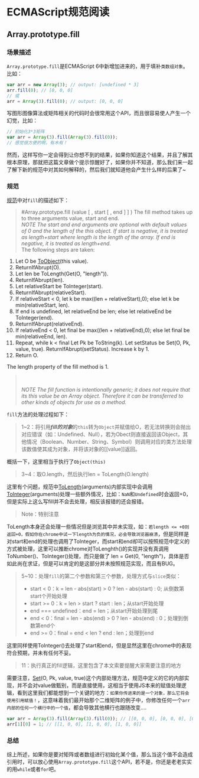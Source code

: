 # ECMAScript规范阅读

## Array.prototype.fill

### 场景描述

`Array.prototype.fill`是ECMAScript 6中新增加进来的，用于填补`类数组对象`。比如：
```JavaScript
var arr = new Array(3); // output: [undefined * 3] 
arr.fill(0); // [0, 0, 0]
// 或
arr = Array(3).fill(0); // output: [0, 0, 0]
```
写图形图像算法或矩阵相关的代码时会很常用这个API，而且很容易使人产生一个幻觉，比如：
```JavaScript
// 初始化3*3矩阵
var arr = Array(3).fill(Array(3).fill(0));
// 感觉很方便的啊，有木有！
```
然而，这样写你一定会得到让你想不到的结果，如果你知道这个结果，并且了解其根本原理，那就把这篇文章做个提示惊醒好了，如果你并不知道，那么我们来一起了解下新的规范中对其如何解释的，然后我们就知道他会产生什么样的后果了~

### 规范

[规范](http://people.mozilla.org/~jorendorff/es6-draft.html#sec-array.prototype.fill)中对`fill`的描述如下：

> #Array.prototype.fill (value [ , start [ , end ] ] )
> The fill method takes up to three arguments value, start and end.
> <br>
> *NOTE The start and end arguments are optional with default values of 0 and the length of the this object. If start is negative, it is treated as length+start where length is the length of the array. If end is negative, it is treated as length+end.*
> <br>
> The following steps are taken:
> 
1. Let O be [ToObject](http://people.mozilla.org/~jorendorff/es6-draft.html#sec-toobject)(this value).
2. ReturnIfAbrupt(O).
3. Let len be ToLength(Get(O, "length")).
4. ReturnIfAbrupt(len).
5. Let relativeStart be ToInteger(start).
6. ReturnIfAbrupt(relativeStart).
7. If relativeStart < 0, let k be max((len + relativeStart),0); else let k be min(relativeStart, len).
8. If end is undefined, let relativeEnd be len; else let relativeEnd be ToInteger(end).
9. ReturnIfAbrupt(relativeEnd).
10. If relativeEnd < 0, let final be max((len + relativeEnd),0); else let final be min(relativeEnd, len).
11. Repeat, while k < final
Let Pk be ToString(k).
Let setStatus be Set(O, Pk, value, true).
ReturnIfAbrupt(setStatus).
Increase k by 1.
12. Return O.
>
The length property of the fill method is 1.
> <br>
>
> *NOTE The fill function is intentionally generic; it does not require that its this value be an Array object. Therefore it can be transferred to other kinds of objects for use as a method.*

`fill`方法的处理过程如下：
> 1~2：将引用***fill的对象***的`this`转为`Object`并赋值给O，若无法转换则会抛出对应错误（如：Undefined、Null），若为Obect则直接返回该Object，其他情况（Boolean、Number、String、Symbol）则调用对应的类方法处理该数值使其成为对象，并将该对象的[[value]]返回。

概括一下，这里相当于执行了`Object(this)`

> 3~4：取O.length，然后执行len = ToLength(O.length)

这里有个问题，规范中[ToLength](http://people.mozilla.org/~jorendorff/es6-draft.html#sec-tointeger)(arguments)内部实现中会调用[ToInteger](http://people.mozilla.org/~jorendorff/es6-draft.html#sec-tointeger)(arguments)处理一些额外情况，比如：`NaN`和`Undefined`时会返回+0，但是实际上这么写fill并不会去处理，相反该报错的还会报错。

> Note：特别注意

ToLength本身还会处理一些情况但是浏览其中并未实现，如：`若length <= +0则返回+0，假如你在chrome中试一下length为负的情况，必会导致浏览器崩溃`，但是同样是对start和end的处理也调用了ToInteger，而start和end却可以按照规范中定义的方式被处理，这里可以推断chrome对ToLenghth()的实现并没有真调用ToNumber()、ToInteger()处理，而只是做了 len = Get(0, "length")，具体是否如此尚在求证，但是可以肯定的是这部分并未按照规范实现，而且有BUG。

> 5~10：处理`fill`的第二个参数和第三个参数，处理方式与`slice`类似：
> 
> + start < 0：k = len - abs(start) > 0 ? len - abs(start) : 0; 从倒数第start个开始处理
> + start >= 0：k = len > start ? start : len；从start开始处理 
> + end === undefined：end = len；从start开始处理到尾
> + end < 0：final = len - abs(end) > 0 ? len - abs(end) : 0；处理到倒数第end个
> + end >= 0：final = end < len ? end : len；处理到end

这里同样使用ToInteger()去处理了start和end，但是显然这里在chrome中的表现符合预期，并未有任何不妥。

> 11：执行真正的fill逻辑，这里包含了本文索要提醒大家需要注意的地方

需要注意，[Set](http://people.mozilla.org/~jorendorff/es6-draft.html#sec-set-o-p-v-throw)(O, Pk, value, true)这个内部处理方法，规范中定义的它的内部实现，并不会对value做甄别，而是直接使用，这相当于使用JS本来的赋值处理逻辑，看到这里我们都能想到一个关键的地方：`如果你传进来的是一个对象，那么它将会使用引用赋值！`，这意味着我们最开始那个二维矩阵的例子中，你修改任何一个`arr内部的任何一个横行中的一个值`，都会导致其他横行也跟随改变....

```JavaScript
var arr = Array(3).fill(Array(3).fill(0)); // [[0, 0, 0], [0, 0, 0], [0, 0, 0]]
arr[1][0] = 1; // [[1, 0, 0], [1, 0, 0], [1, 0, 0]]
```

### 总结

综上所述，如果你是要对矩阵或者数组进行初始化某个值，那么当这个值不会造成引用时，可以放心使用`Array.prototype.fill`这个API，若不是，你还是老老实实的用`while`或者`for`吧。


